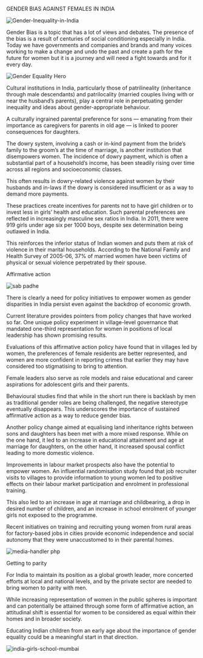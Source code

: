 GENDER BIAS AGAINST FEMALES IN INDIA

![Gender-Inequality-in-India](https://user-images.githubusercontent.com/94577003/144219734-29cbd25c-5efa-4320-b930-e02b672ab20d.jpg)

Gender Bias is a topic that has a lot of views and debates. The presence of the bias is a result of centuries of social conditioning especially in India.
Today we have governments and companies and brands and many voices working to make a change and undo the past and create a path for the future for women but it is a journey and will need a fight towards and for it every day.

![Gender Equality Hero](https://user-images.githubusercontent.com/94577003/144219840-c4387773-054b-4867-96c1-51d0b2d6ad79.jpg)

 
Cultural institutions in India, particularly those of patrilineality (inheritance through male descendants) and patrilocality (married couples living with or near the husband’s parents), play a central role in perpetuating gender inequality and ideas about gender-appropriate behaviour.
 
A culturally ingrained parental preference for sons — emanating from their importance as caregivers for parents in old age — is linked to poorer consequences for daughters.
 
The dowry system, involving a cash or in-kind payment from the bride’s family to the groom’s at the time of marriage, is another institution that disempowers women. The incidence of dowry payment, which is often a substantial part of a household’s income, has been steadily rising over time across all regions and socioeconomic classes.
 
This often results in dowry-related violence against women by their husbands and in-laws if the dowry is considered insufficient or as a way to demand more payments.
 
These practices create incentives for parents not to have girl children or to invest less in girls’ health and education. Such parental preferences are reflected in increasingly masculine sex ratios in India. In 2011, there were 919 girls under age six per 1000 boys, despite sex determination being outlawed in India.
 
This reinforces the inferior status of Indian women and puts them at risk of violence in their marital households. According to the National Family and Health Survey of 2005-06, 37% of married women have been victims of physical or sexual violence perpetrated by their spouse.

Affirmative action

![sab padhe](https://user-images.githubusercontent.com/94577003/144219914-70417c60-1184-4747-92c8-c15879d42d94.jpg)

 
There is clearly a need for policy initiatives to empower women as gender disparities in India persist even against the backdrop of economic growth.
 
Current literature provides pointers from policy changes that have worked so far. One unique policy experiment in village-level governance that mandated one-third representation for women in positions of local leadership has shown promising results.
 
Evaluations of this affirmative action policy have found that in villages led by women, the preferences of female residents are better represented, and women are more confident in reporting crimes that earlier they may have considered too stigmatising to bring to attention.
 
Female leaders also serve as role models and raise educational and career aspirations for adolescent girls and their parents.
 
Behavioural studies find that while in the short run there is backlash by men as traditional gender roles are being challenged, the negative stereotype eventually disappears. This underscores the importance of sustained affirmative action as a way to reduce gender bias.
 
Another policy change aimed at equalising land inheritance rights between sons and daughters has been met with a more mixed response. While on the one hand, it led to an increase in educational attainment and age at marriage for daughters, on the other hand, it increased spousal conflict leading to more domestic violence.
 
Improvements in labour market prospects also have the potential to empower women. An influential randomisation study found that job recruiter visits to villages to provide information to young women led to positive effects on their labour market participation and enrolment in professional training.
 
This also led to an increase in age at marriage and childbearing, a drop in desired number of children, and an increase in school enrolment of younger girls not exposed to the programme.
 
Recent initiatives on training and recruiting young women from rural areas for factory-based jobs in cities provide economic independence and social autonomy that they were unaccustomed to in their parental homes.

![media-handler php](https://user-images.githubusercontent.com/94577003/144220094-0e084086-ac8c-4c4f-8bb5-8c81bbf44b74.jpg)


Getting to parity
 
For India to maintain its position as a global growth leader, more concerted efforts at local and national levels, and by the private sector are needed to bring women to parity with men.
 
While increasing representation of women in the public spheres is important and can potentially be attained through some form of affirmative action, an attitudinal shift is essential for women to be considered as equal within their homes and in broader society.
 
Educating Indian children from an early age about the importance of gender equality could be a meaningful start in that direction.

![india-girls-school-mumbai](https://user-images.githubusercontent.com/94577003/144220159-9215a0e5-f6be-4f37-aee5-6afa7bdbfcbc.jpg)


